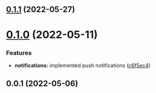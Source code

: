 ## [0.1.1](https://github.com/broodd/nest-template/compare/v0.1.0...v0.1.1) (2022-05-27)



# [0.1.0](https://github.com/broodd/nest-template/compare/v0.0.1...v0.1.0) (2022-05-11)


### Features

* **notifications:** implemented push notifications ([c6f5ec4](https://github.com/broodd/nest-template/commit/c6f5ec4c0b2751f59029e097bd7a4dba64c25615))



## 0.0.1 (2022-05-06)



